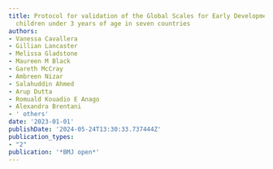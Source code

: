 ```yaml
---
title: Protocol for validation of the Global Scales for Early Development (GSED) for
  children under 3 years of age in seven countries
authors:
- Vanessa Cavallera
- Gillian Lancaster
- Melissa Gladstone
- Maureen M Black
- Gareth McCray
- Ambreen Nizar
- Salahuddin Ahmed
- Arup Dutta
- Romuald Kouadio E Anago
- Alexandra Brentani
- ' others'
date: '2023-01-01'
publishDate: '2024-05-24T13:30:33.737444Z'
publication_types:
- "2"
publication: '*BMJ open*'
---
```

